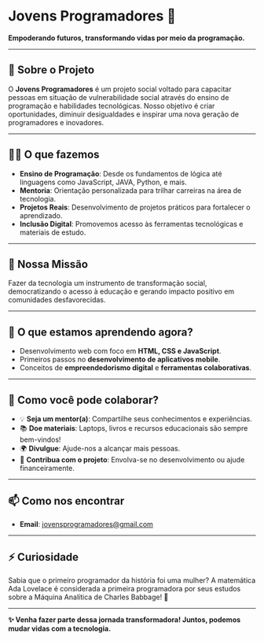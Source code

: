 # Jovens Programadores 🚀  
**Empoderando futuros, transformando vidas por meio da programação.**

---

## 🌟 Sobre o Projeto  

O **Jovens Programadores** é um projeto social voltado para capacitar pessoas em situação de vulnerabilidade social através do ensino de programação e habilidades tecnológicas. Nosso objetivo é criar oportunidades, diminuir desigualdades e inspirar uma nova geração de programadores e inovadores.  

---

## 👩‍💻 O que fazemos  
- **Ensino de Programação**: Desde os fundamentos de lógica até linguagens como JavaScript, JAVA, Python,  e mais.  
- **Mentoria**: Orientação personalizada para trilhar carreiras na área de tecnologia.  
- **Projetos Reais**: Desenvolvimento de projetos práticos para fortalecer o aprendizado.  
- **Inclusão Digital**: Promovemos acesso às ferramentas tecnológicas e materiais de estudo.  

---

## 🎯 Nossa Missão  
Fazer da tecnologia um instrumento de transformação social, democratizando o acesso à educação e gerando impacto positivo em comunidades desfavorecidas.  

---

## 🌱 O que estamos aprendendo agora?  
- Desenvolvimento web com foco em **HTML, CSS e JavaScript**.  
- Primeiros passos no **desenvolvimento de aplicativos mobile**.  
- Conceitos de **empreendedorismo digital** e **ferramentas colaborativas**.  

---

## 💞️ Como você pode colaborar?  
- 💡 **Seja um mentor(a)**: Compartilhe seus conhecimentos e experiências.  
- 📚 **Doe materiais**: Laptops, livros e recursos educacionais são sempre bem-vindos!  
- 🌍 **Divulgue**: Ajude-nos a alcançar mais pessoas.  
- 🤝 **Contribua com o projeto**: Envolva-se no desenvolvimento ou ajude financeiramente.

---

## 📫 Como nos encontrar  
- **Email**: jovensprogramadores@gmail.com  
---

## ⚡ Curiosidade  
Sabia que o primeiro programador da história foi uma mulher? A matemática Ada Lovelace é considerada a primeira programadora por seus estudos sobre a Máquina Analítica de Charles Babbage! 🎉  

---

**✨ Venha fazer parte dessa jornada transformadora! Juntos, podemos mudar vidas com a tecnologia.**  
